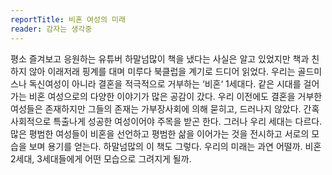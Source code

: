 ```yaml
---
reportTitle: 비혼 여성의 미래
reader: 감자는 생각중
---
```


평소 즐겨보고 응원하는 유튜버 하말넘많이 책을 냈다는 사실은 알고 있었지만 책과 친하지 않아 이래저래 핑계를 대며 미루다 북클럽을 계기로 드디어 읽었다.
우리는 골드미스나 독신여성이 아니라 결혼을 적극적으로 거부하는 ‘비혼‘ 1세대다. 같은 시대를 걸어가는 비혼 여성으로의 다양한 이야기가 많은 공감이 갔다.
우리 이전에도 결혼을 거부한 여성들은 존재하지만 그들의 존재는 가부장사회에 의해 묻히고, 드러나지 않았다. 간혹 사회적으로 특출나게 성공한 여성이어야 주목을 받곤 한다. 그러나 우리 세대는 다르다. 많은 평범한 여성들이 비혼을 선언하고 평범한 삶을 이어가는 것을 전시하고 서로의 모습을 보며 용기를 얻는다. 하말넘많의 이 책도 그렇다.
우리의 미래는 과연 어떨까. 비혼 2세대, 3세대들에게 어떤 모습으로 그려지게 될까.
